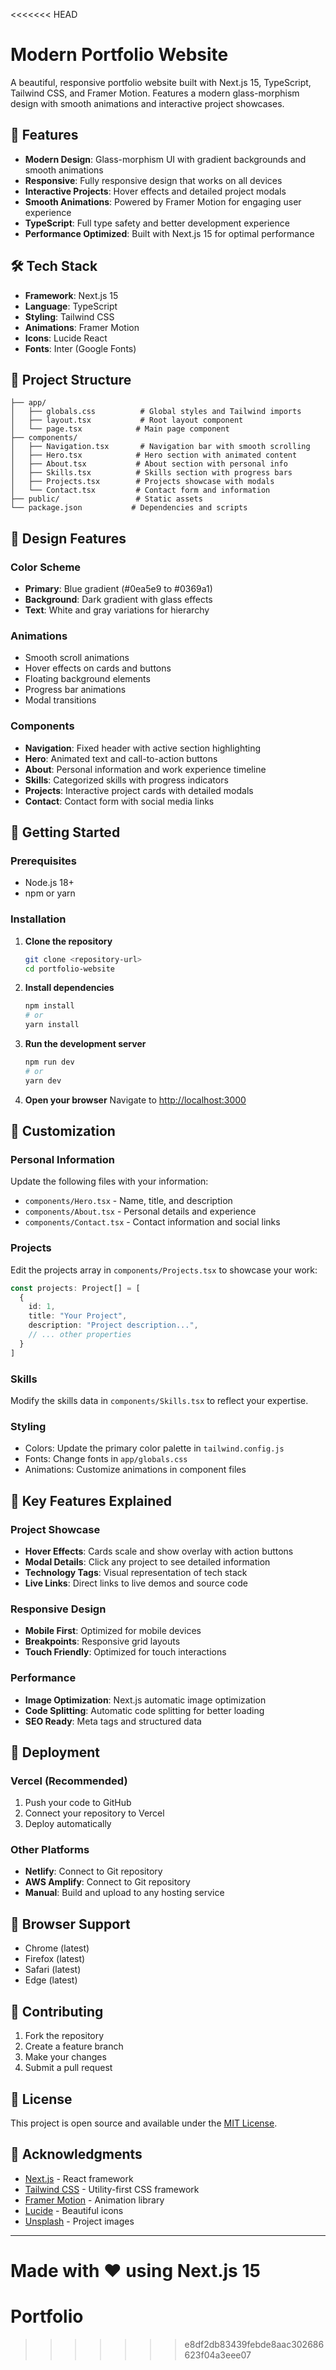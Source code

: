 <<<<<<< HEAD
# Modern Portfolio Website

A beautiful, responsive portfolio website built with Next.js 15, TypeScript, Tailwind CSS, and Framer Motion. Features a modern glass-morphism design with smooth animations and interactive project showcases.

## 🚀 Features

- **Modern Design**: Glass-morphism UI with gradient backgrounds and smooth animations
- **Responsive**: Fully responsive design that works on all devices
- **Interactive Projects**: Hover effects and detailed project modals
- **Smooth Animations**: Powered by Framer Motion for engaging user experience
- **TypeScript**: Full type safety and better development experience
- **Performance Optimized**: Built with Next.js 15 for optimal performance

## 🛠️ Tech Stack

- **Framework**: Next.js 15
- **Language**: TypeScript
- **Styling**: Tailwind CSS
- **Animations**: Framer Motion
- **Icons**: Lucide React
- **Fonts**: Inter (Google Fonts)

## 📁 Project Structure

```
├── app/
│   ├── globals.css          # Global styles and Tailwind imports
│   ├── layout.tsx           # Root layout component
│   └── page.tsx            # Main page component
├── components/
│   ├── Navigation.tsx       # Navigation bar with smooth scrolling
│   ├── Hero.tsx            # Hero section with animated content
│   ├── About.tsx           # About section with personal info
│   ├── Skills.tsx          # Skills section with progress bars
│   ├── Projects.tsx        # Projects showcase with modals
│   └── Contact.tsx         # Contact form and information
├── public/                 # Static assets
└── package.json           # Dependencies and scripts
```

## 🎨 Design Features

### Color Scheme
- **Primary**: Blue gradient (#0ea5e9 to #0369a1)
- **Background**: Dark gradient with glass effects
- **Text**: White and gray variations for hierarchy

### Animations
- Smooth scroll animations
- Hover effects on cards and buttons
- Floating background elements
- Progress bar animations
- Modal transitions

### Components
- **Navigation**: Fixed header with active section highlighting
- **Hero**: Animated text and call-to-action buttons
- **About**: Personal information and work experience timeline
- **Skills**: Categorized skills with progress indicators
- **Projects**: Interactive project cards with detailed modals
- **Contact**: Contact form with social media links

## 🚀 Getting Started

### Prerequisites
- Node.js 18+ 
- npm or yarn

### Installation

1. **Clone the repository**
   ```bash
   git clone <repository-url>
   cd portfolio-website
   ```

2. **Install dependencies**
   ```bash
   npm install
   # or
   yarn install
   ```

3. **Run the development server**
   ```bash
   npm run dev
   # or
   yarn dev
   ```

4. **Open your browser**
   Navigate to [http://localhost:3000](http://localhost:3000)

## 📝 Customization

### Personal Information
Update the following files with your information:
- `components/Hero.tsx` - Name, title, and description
- `components/About.tsx` - Personal details and experience
- `components/Contact.tsx` - Contact information and social links

### Projects
Edit the projects array in `components/Projects.tsx` to showcase your work:
```typescript
const projects: Project[] = [
  {
    id: 1,
    title: "Your Project",
    description: "Project description...",
    // ... other properties
  }
]
```

### Skills
Modify the skills data in `components/Skills.tsx` to reflect your expertise.

### Styling
- Colors: Update the primary color palette in `tailwind.config.js`
- Fonts: Change fonts in `app/globals.css`
- Animations: Customize animations in component files

## 🎯 Key Features Explained

### Project Showcase
- **Hover Effects**: Cards scale and show overlay with action buttons
- **Modal Details**: Click any project to see detailed information
- **Technology Tags**: Visual representation of tech stack
- **Live Links**: Direct links to live demos and source code

### Responsive Design
- **Mobile First**: Optimized for mobile devices
- **Breakpoints**: Responsive grid layouts
- **Touch Friendly**: Optimized for touch interactions

### Performance
- **Image Optimization**: Next.js automatic image optimization
- **Code Splitting**: Automatic code splitting for better loading
- **SEO Ready**: Meta tags and structured data

## 🚀 Deployment

### Vercel (Recommended)
1. Push your code to GitHub
2. Connect your repository to Vercel
3. Deploy automatically

### Other Platforms
- **Netlify**: Connect to Git repository
- **AWS Amplify**: Connect to Git repository
- **Manual**: Build and upload to any hosting service

## 📱 Browser Support

- Chrome (latest)
- Firefox (latest)
- Safari (latest)
- Edge (latest)

## 🤝 Contributing

1. Fork the repository
2. Create a feature branch
3. Make your changes
4. Submit a pull request

## 📄 License

This project is open source and available under the [MIT License](LICENSE).

## 🙏 Acknowledgments

- [Next.js](https://nextjs.org/) - React framework
- [Tailwind CSS](https://tailwindcss.com/) - Utility-first CSS framework
- [Framer Motion](https://www.framer.com/motion/) - Animation library
- [Lucide](https://lucide.dev/) - Beautiful icons
- [Unsplash](https://unsplash.com/) - Project images

---

Made with ❤️ using Next.js 15 
=======
# Portfolio
>>>>>>> e8df2db83439febde8aac302686623f04a3eee07
